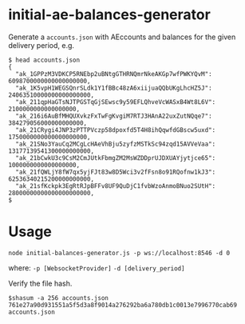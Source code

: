 # initial-ae-balances-generator
Generate a `accounts.json` with AEccounts and balances for the given delivery period,
e.g.
```
$ head accounts.json
{
  "ak_1GPPzM3VDKCP5RNEbp2uBNtgGTHRNQmrNkeAKGp7wfPWKYQvM": 6098700000000000000000,
  "ak_1K5vpH1WEGSQnrSLdk1Y1fBBc48zA6xiijuaQQbUKgLhcHZ5J": 24063510000000000000000,
  "ak_211qpHaGTsNJTPGSTqGjSEwsc9y59EFLQhveVcWASxB4Wt8L6V": 2100000000000000000,
  "ak_216i6AuBfMHQUXvkzFxTwFgKvgiM7RTJ3HAnA22uxZutNQqe7": 384279056000000000000,
  "ak_21CRygi4JNP3zPTTPVczp58dpoxfd5T4H8ihQqwfdGBscw5uxd": 1750000000000000000000,
  "ak_21SNo3YauCq2MCgLcHAeVhBju5zyfzMSTkSc94zqd15AVVeVaa": 13177139541300000000000,
  "ak_21bCwkU3c9CsM2CmJUtkFbmgZM2MsWZDDprUJDXUAYjytjce65": 1000000000000000000,
  "ak_21fQWLjY8fW7qx5yjFJt83w8D5Wci3v2fFsn8o91RQofnw1kJ3": 62536340215200000000000,
  "ak_21sfKckpk3EgRtRJpBFFv8UF9QuDjC1fvbWzoAnmoBNuo2SUtH": 28000000000000000000000,
$
```

# Usage
`node initial-balances-generator.js -p ws://localhost:8546 -d 0`

where: `-p [WebsocketProvider]`
       `-d [delivery_period]`


Verify the file hash.

```
$shasum -a 256 accounts.json
761e27a90d931551a5f5d3a8f9014a276292ba6a780db1c0013e7996770cab69  accounts.json
```
